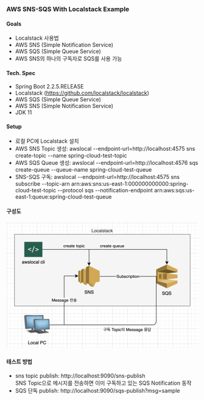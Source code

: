 ### AWS SNS-SQS With Localstack Example

#### Goals
* Localstack 사용법
* AWS SNS (Simple Notification Service)
* AWS SQS (Simple Queue Service)
* AWS SNS의 하나의 구독자로 SQS를 사용 가능    

#### Tech. Spec
* Spring Boot 2.2.5.RELEASE
* Localstack (https://github.com/localstack/localstack)
* AWS SQS (Simple Queue Service)
* AWS SNS (Simple Notification Service)
* JDK 11

#### Setup
* 로컬 PC에 Localstack 설치
* AWS SNS Topic 생성: awslocal --endpoint-url=http://localhost:4575 sns create-topic --name spring-cloud-test-topic
* AWS SQS Queue 생성: awslocal --endpoint-url=http://localhost:4576 sqs create-queue --queue-name spring-cloud-test-queue
* SNS-SQS 구독: awslocal --endpoint-url=http://localhost:4575 sns subscribe --topic-arn arn:aws:sns:us-east-1:000000000000:spring-cloud-test-topic --protocol sqs --notification-endpoint arn:aws:sqs:us-east-1:queue:spring-cloud-test-queue

#### 구성도
![localstack](./images/localstack.png)

#### 테스트 방법
* sns topic publish: http://localhost:9090/sns-publish   
SNS Topic으로 메시지를 전송하면 이미 구독하고 있는 SQS Notification 동작   
* SQS 단독 publish: http://localhost:9090/sqs-publish?msg=sample   


